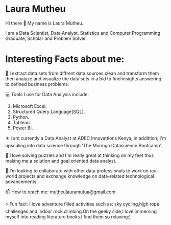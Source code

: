 # Laura Mutheu
Hi there 👋 My name is Laura Mutheu.

I am a Data Scientist, Data Analyst, Statistics and Computer Programming Graduate, Scholar and Problem Solver.

# **Interesting Facts about me:**

🔭 I extract data sets from diffrent data sources,clean and transform them then analyze and visualize the  data sets in a bid to find insights answering to defined business problems.

💻 Tools I use for Data Analysis include:

1. Microsoft Excel.
2. Structured Query Language(SQL).
3. Python.
4. Tableau.
5. Power BI.

✴️ I am currently a Data Analyst at ADEC Innovattions Kenya, in addittion, I'm upscaling into data science through 'The Moringa Datascience Bootcamp'.

🌱 I love solving puzzles and I'm really great at thinking on my feet thus making me a solution and goal oriented data analyst.

👯 I’m looking to collaborate with other data professionals to work on real world projects and exchange knowledge on data-related technological advancements.

📫 How to reach me: mutheulauramutua@gmail.com

⚡ Fun fact: I love adventure filled activities such as: sky cycling,high rope challenges and indoor rock climbing.On the geeky side,I love immersing myself into  reading literature books.I find them so relaxing:)


